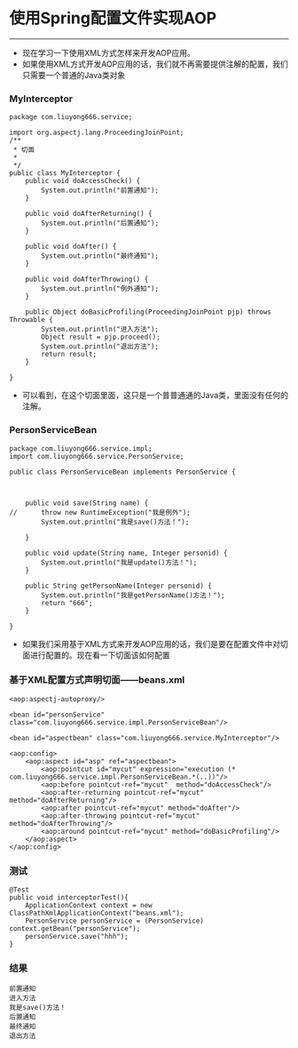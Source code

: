 # 使用Spring配置文件实现AOP
---

- 现在学习一下使用XML方式怎样来开发AOP应用。
- 如果使用XML方式开发AOP应用的话，我们就不再需要提供注解的配置，我们只需要一个普通的Java类对象

### MyInterceptor
	
	package com.liuyong666.service;
	
	import org.aspectj.lang.ProceedingJoinPoint;
	/**
	 * 切面
	 *
	 */
	public class MyInterceptor {	
		public void doAccessCheck() {
			System.out.println("前置通知");
		}
	
		public void doAfterReturning() {
			System.out.println("后置通知");
		}
		
		public void doAfter() {
			System.out.println("最终通知");
		}
		
		public void doAfterThrowing() {
			System.out.println("例外通知");
		}
		
		public Object doBasicProfiling(ProceedingJoinPoint pjp) throws Throwable {
			System.out.println("进入方法");
			Object result = pjp.proceed();
			System.out.println("退出方法");
			return result;
		}
		
	}

- 可以看到，在这个切面里面，这只是一个普普通通的Java类，里面没有任何的注解。

### PersonServiceBean
	
	package com.liuyong666.service.impl;
	import com.liuyong666.service.PersonService;
	
	public class PersonServiceBean implements PersonService {
		
	
	
		public void save(String name) {
	//		throw new RuntimeException("我是例外");
			System.out.println("我是save()方法！");
	
		}
	
		public void update(String name, Integer personid) {
			System.out.println("我是update()方法！");
		}
	
		public String getPersonName(Integer personid) {
			System.out.println("我是getPersonName()方法！");
			return "666";
		}
	
	}

- 如果我们采用基于XML方式来开发AOP应用的话，我们是要在配置文件中对切面进行配置的。现在看一下切面该如何配置

### 基于XML配置方式声明切面——beans.xml

    <aop:aspectj-autoproxy/> 
    
    <bean id="personService" class="com.liuyong666.service.impl.PersonServiceBean"/>

    <bean id="aspectbean" class="com.liuyong666.service.MyInterceptor"/>

    <aop:config>
    	<aop:aspect id="asp" ref="aspectbean">
        	<aop:pointcut id="mycut" expression="execution (* com.liuyong666.service.impl.PersonServiceBean.*(..))"/>
        	<aop:before pointcut-ref="mycut"  method="doAccessCheck"/>
        	<aop:after-returning pointcut-ref="mycut" method="doAfterReturning"/>
        	<aop:after pointcut-ref="mycut" method="doAfter"/>
        	<aop:after-throwing pointcut-ref="mycut" method="doAfterThrowing"/>
        	<aop:around pointcut-ref="mycut" method="doBasicProfiling"/>
    	</aop:aspect>
    </aop:config>

### 测试

	@Test
	public void interceptorTest(){
		ApplicationContext context = new ClassPathXmlApplicationContext("beans.xml");
		PersonService personService = (PersonService) context.getBean("personService");
		personService.save("hhh");
	}

### 结果
	
	前置通知
	进入方法
	我是save()方法！
	后置通知
	最终通知
	退出方法